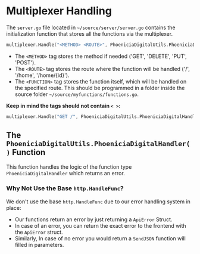 # Multiplexer Handling

The `server.go` file located in `~/source/server/server.go` contains the initialization function that stores all the functions via the multiplexer.

```go
multiplexer.Handle("<METHOD> <ROUTE>", PhoeniciaDigitalUtils.PhoeniciaDigitalHandler(<FUNCTION>))
```

- The `<METHOD>` tag stores the method if needed ('GET', 'DELETE', 'PUT', 'POST').
- The `<ROUTE>` tag stores the route where the function will be handled ('/', '/home', '/home/{id}').
- The `<FUNCTION>` tag stores the function itself, which will be handled on the specified route. This should be programmed in a folder inside the source folder `~/source/myfunctions/functions.go`.

**Keep in mind the tags should not contain `< >`:**
```go
multiplexer.Handle("GET /", PhoeniciaDigitalUtils.PhoeniciaDigitalHandler(MYFUNC))
```

## The `PhoeniciaDigitalUtils.PhoeniciaDigitalHandler()` Function

This function handles the logic of the function type `PhoeniciaDigitalHandler` which returns an error.

### Why Not Use the Base `http.HandleFunc`?

We don't use the base `http.HandleFunc` due to our error handling system in place:

- Our functions return an error by just returning a `ApiError` Struct.
- In case of an error, you can return the exact error to the frontend with the `ApiError` struct.
- Similarly, In case of no error you would return a `SendJSON` function will filled in parameters.

